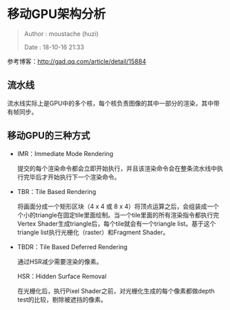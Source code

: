 # 移动GPU架构分析

> Author : moustache (huzi) <br>
>
> Date : 18-10-16 21:33

参考博客：http://gad.qq.com/article/detail/15884

## 流水线

流水线实际上是GPU中的多个核，每个核负责图像的其中一部分的渲染，其中带有帧同步。

## 移动GPU的三种方式

- IMR：Immediate Mode Rendering

  提交的每个渲染命令都会立即开始执行，并且该渲染命令会在整条流水线中执行完毕后才开始执行下一个渲染命令。

- TBR：Tile Based Rendering

  将画面分成一个矩形区块（4 x 4 或 8 x 4）将顶点运算之后，会组装成一个个小的triangle在固定tile里面绘制。当一个tile里面的所有渲染指令都执行完Vertex Shader生成triangle后，每个tile就会有一个triangle list。基于这个triangle list执行光栅化（raster）和Fragment Shader。

- TBDR：Tile Based Deferred Rendering

  通过HSR减少需要渲染的像素。

  HSR：Hidden Surface Removal

  在光栅化后，执行Pixel Shader之前，对光栅化生成的每个像素都做depth test的比较，剔除被遮挡的像素。